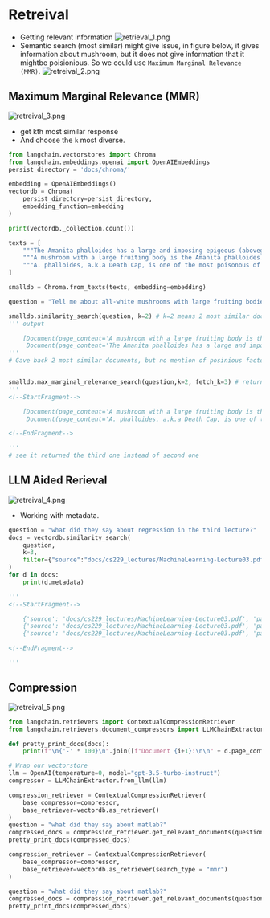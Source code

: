 # Retreival
- Getting relevant information
![retrieval_1.png](./retrieval_1.png)
- Semantic search (most similar) might give issue, in figure below, it gives information about mushroom, but it does not give information that it mightbe poisionious. So we could use `Maximum Marginal Relevance (MMR)`.
![retreival_2.png](./retreival_2.png)

## Maximum Marginal Relevance (MMR)
![retreival_3.png](./retreival_3.png)
- get kth most similar response
- And choose the `k` most diverse.
```python
from langchain.vectorstores import Chroma
from langchain.embeddings.openai import OpenAIEmbeddings
persist_directory = 'docs/chroma/'

embedding = OpenAIEmbeddings()
vectordb = Chroma(
    persist_directory=persist_directory,
    embedding_function=embedding
)

print(vectordb._collection.count())

texts = [
    """The Amanita phalloides has a large and imposing epigeous (aboveground) fruiting body (basidiocarp).""",
    """A mushroom with a large fruiting body is the Amanita phalloides. Some varieties are all-white.""",
    """A. phalloides, a.k.a Death Cap, is one of the most poisonous of all known mushrooms.""",
]

smalldb = Chroma.from_texts(texts, embedding=embedding)

question = "Tell me about all-white mushrooms with large fruiting bodies"

smalldb.similarity_search(question, k=2) # k=2 means 2 most similar documents
''' output 

    [Document(page_content='A mushroom with a large fruiting body is the Amanita phalloides. Some varieties are all-white.', metadata={}),
     Document(page_content='The Amanita phalloides has a large and imposing epigeous (aboveground) fruiting body (basidiocarp).', metadata={})]
''' 
# Gave back 2 most similar documents, but no mention of posinious factor


smalldb.max_marginal_relevance_search(question,k=2, fetch_k=3) # return 2 documents, but fetch 3 first and then based on relevance return 2
'''
<!--StartFragment-->

    [Document(page_content='A mushroom with a large fruiting body is the Amanita phalloides. Some varieties are all-white.', metadata={}),
     Document(page_content='A. phalloides, a.k.a Death Cap, is one of the most poisonous of all known mushrooms.', metadata={})]

<!--EndFragment-->

'''
# see it returned the third one instead of second one
```
## LLM Aided Rerieval
![retreival_4.png](./retreival_4.png)
- Working with metadata.
```python
question = "what did they say about regression in the third lecture?"
docs = vectordb.similarity_search(
    question,
    k=3,
    filter={"source":"docs/cs229_lectures/MachineLearning-Lecture03.pdf"}  # only get response from these docs
)
for d in docs:
    print(d.metadata)

'''
<!--StartFragment-->

    {'source': 'docs/cs229_lectures/MachineLearning-Lecture03.pdf', 'page': 0}
    {'source': 'docs/cs229_lectures/MachineLearning-Lecture03.pdf', 'page': 14}
    {'source': 'docs/cs229_lectures/MachineLearning-Lecture03.pdf', 'page': 4}

<!--EndFragment-->

'''
```

## Compression
![retreival_5.png](./retreival_5.png)
```python
from langchain.retrievers import ContextualCompressionRetriever
from langchain.retrievers.document_compressors import LLMChainExtractor

def pretty_print_docs(docs):
    print(f"\n{'-' * 100}\n".join([f"Document {i+1}:\n\n" + d.page_content for i, d in enumerate(docs)]))

# Wrap our vectorstore
llm = OpenAI(temperature=0, model="gpt-3.5-turbo-instruct")
compressor = LLMChainExtractor.from_llm(llm)

compression_retriever = ContextualCompressionRetriever(
    base_compressor=compressor,
    base_retriever=vectordb.as_retriever()
)
question = "what did they say about matlab?"
compressed_docs = compression_retriever.get_relevant_documents(question)
pretty_print_docs(compressed_docs)

compression_retriever = ContextualCompressionRetriever(
    base_compressor=compressor,
    base_retriever=vectordb.as_retriever(search_type = "mmr")
)

question = "what did they say about matlab?"
compressed_docs = compression_retriever.get_relevant_documents(question)
pretty_print_docs(compressed_docs)
```
